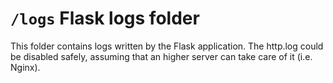 # `/logs` Flask logs folder

This folder contains logs written by the Flask application.
The http.log could be disabled safely, assuming that an higher server can take care of it (i.e. Nginx).